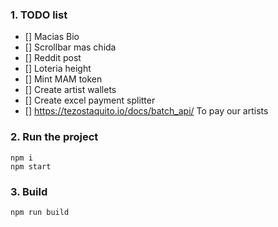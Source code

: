 ### 1. TODO list

- [] Macias Bio
- [] Scrollbar mas chida
- [] Reddit post
- [] Loteria height
- [] Mint MAM token
- [] Create artist wallets
- [] Create excel payment splitter
- [] https://tezostaquito.io/docs/batch_api/ To pay our artists

### 2. Run the project

```shell
npm i
npm start
```

### 3. Build

```shell
npm run build
```

